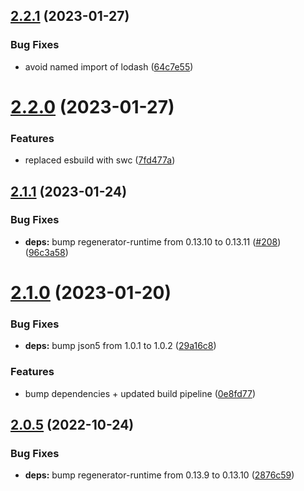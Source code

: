 ## [2.2.1](https://github.com/tada5hi/ilingo/compare/v2.2.0...v2.2.1) (2023-01-27)


### Bug Fixes

* avoid named import of lodash ([64c7e55](https://github.com/tada5hi/ilingo/commit/64c7e551c6ea3b4c51ee13cb3dcaa82e266e7119))

# [2.2.0](https://github.com/tada5hi/ilingo/compare/v2.1.1...v2.2.0) (2023-01-27)


### Features

* replaced esbuild with swc ([7fd477a](https://github.com/tada5hi/ilingo/commit/7fd477a4a33e9936fe5133c7f928959aac52a8a3))

## [2.1.1](https://github.com/tada5hi/ilingo/compare/v2.1.0...v2.1.1) (2023-01-24)


### Bug Fixes

* **deps:** bump regenerator-runtime from 0.13.10 to 0.13.11 ([#208](https://github.com/tada5hi/ilingo/issues/208)) ([96c3a58](https://github.com/tada5hi/ilingo/commit/96c3a582e2bc3ac46688fc28630d892e0ad4b1c1))

# [2.1.0](https://github.com/tada5hi/ilingo/compare/v2.0.5...v2.1.0) (2023-01-20)


### Bug Fixes

* **deps:** bump json5 from 1.0.1 to 1.0.2 ([29a16c8](https://github.com/tada5hi/ilingo/commit/29a16c8a84cd4beb56b57ae2ab108cbc5a47684c))


### Features

* bump dependencies + updated build pipeline ([0e8fd77](https://github.com/tada5hi/ilingo/commit/0e8fd775ae53c68c35f15bf0d94626cc4e90a72a))

## [2.0.5](https://github.com/tada5hi/ilingo/compare/v2.0.4...v2.0.5) (2022-10-24)


### Bug Fixes

* **deps:** bump regenerator-runtime from 0.13.9 to 0.13.10 ([2876c59](https://github.com/tada5hi/ilingo/commit/2876c595c442c611b3848bbd11eb74119f5f85e0))

